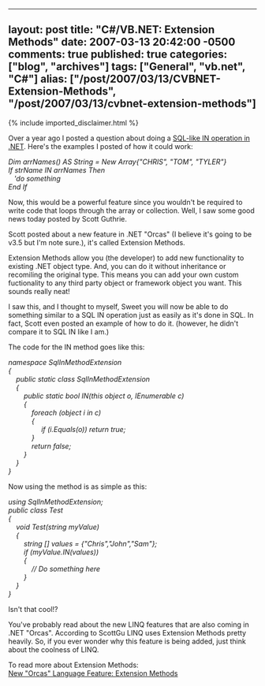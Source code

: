   ---
  layout: post
  title: "C#/VB.NET: Extension Methods"
  date: 2007-03-13 20:42:00 -0500
  comments: true
  published: true
  categories: ["blog", "archives"]
  tags: ["General", "vb.net", "C#"]
  alias: ["/post/2007/03/13/CVBNET-Extension-Methods", "/post/2007/03/13/cvbnet-extension-methods"]
  ---
<!-- more -->
{% include imported_disclaimer.html %}
<p>
Over a year ago I posted a question about doing a <a href="/Blog/Post.aspx?PostID=601">SQL-like IN operation in .NET</a>. Here&#39;s the examples I posted of how it could work:
</p>
<p>
<em>Dim arrNames() AS String = New Array{&quot;CHRIS&quot;, &quot;TOM&quot;, &quot;TYLER&quot;}<br />
If strName IN arrNames Then<br />
&nbsp;&nbsp; &#39;do something<br />
End If</em>
</p>
<p>
Now, this would be a powerful feature since you wouldn&#39;t be required to write code that loops through the array or collection. Well, I saw some good news today posted by Scott Guthrie.
</p>
<p>
Scott posted about a new feature in .NET &quot;Orcas&quot; (I believe it&#39;s going to be v3.5 but I&#39;m note sure.), it&#39;s called Extension Methods.
</p>
<p>
Extension Methods allow you (the developer) to add new functionality to existing .NET object type. And, you can do it without inheritance or recomiling the original type. This means you can add your own custom fuctionality to any third party object or framework object you want. This sounds really neat!
</p>
<p>
I saw this, and I thought to myself, Sweet you will now be able to do something similar to a SQL IN operation just as easily as it&#39;s done in SQL. In fact, Scott even posted an example of how to do it. (however, he didn&#39;t compare it to SQL IN like I am.)
</p>
<p>
The code for the IN method goes like this:
</p>
<p>
<em>namespace SqlInMethodExtension<br />
{<br />
&nbsp;&nbsp;&nbsp; public static class SqlInMethodExtension<br />
&nbsp;&nbsp;&nbsp; {<br />
&nbsp;&nbsp;&nbsp;&nbsp;&nbsp;&nbsp;&nbsp; public static bool IN(this object o, IEnumerable c)<br />
&nbsp;&nbsp;&nbsp;&nbsp;&nbsp;&nbsp;&nbsp; {<br />
&nbsp;&nbsp;&nbsp;&nbsp;&nbsp;&nbsp;&nbsp;&nbsp;&nbsp;&nbsp;&nbsp; foreach (object i in c)<br />
&nbsp;&nbsp;&nbsp;&nbsp;&nbsp;&nbsp;&nbsp;&nbsp;&nbsp;&nbsp;&nbsp; {<br />
&nbsp;&nbsp;&nbsp;&nbsp;&nbsp;&nbsp;&nbsp;&nbsp;&nbsp;&nbsp;&nbsp;&nbsp;&nbsp;&nbsp;&nbsp;&nbsp; if (i.Equals(o)) return true;<br />
&nbsp;&nbsp;&nbsp;&nbsp;&nbsp;&nbsp;&nbsp;&nbsp;&nbsp;&nbsp;&nbsp; }<br />
&nbsp;&nbsp;&nbsp;&nbsp;&nbsp;&nbsp;&nbsp;&nbsp;&nbsp;&nbsp;&nbsp; return false;<br />
&nbsp;&nbsp;&nbsp;&nbsp;&nbsp;&nbsp;&nbsp; }<br />
&nbsp;&nbsp;&nbsp; }<br />
}</em>
</p>
<p>
Now using the method is as simple as this:
</p>
<p>
<em>using SqlInMethodExtension;<br />
public class Test<br />
{<br />
&nbsp;&nbsp;&nbsp; void Test(string myValue)<br />
&nbsp;&nbsp;&nbsp; {<br />
&nbsp;&nbsp;&nbsp;&nbsp;&nbsp;&nbsp;&nbsp; string [] values = {&quot;Chris&quot;,&quot;John&quot;,&quot;Sam&quot;};<br />
&nbsp;&nbsp;&nbsp;&nbsp;&nbsp;&nbsp;&nbsp; if (myValue.IN(values))<br />
&nbsp;&nbsp;&nbsp;&nbsp;&nbsp;&nbsp;&nbsp; {<br />
&nbsp;&nbsp;&nbsp;&nbsp;&nbsp;&nbsp;&nbsp;&nbsp;&nbsp;&nbsp;&nbsp; // Do something here<br />
&nbsp;&nbsp;&nbsp;&nbsp;&nbsp;&nbsp;&nbsp; }<br />
&nbsp;&nbsp;&nbsp; }<br />
}</em>
</p>
<p>
Isn&#39;t that cool!?
</p>
<p>
You&#39;ve probably read about the new LINQ features that are also coming in .NET &quot;Orcas&quot;. According to ScottGu LINQ uses Extension Methods pretty heavily. So, if you ever wonder why this feature is being added, just think about the coolness of LINQ.
</p>
<p>
To read more about Extension Methods:<br />
<a href="http://weblogs.asp.net/scottgu/archive/2007/03/13/new-orcas-language-feature-extension-methods.aspx">New &quot;Orcas&quot; Language Feature: Extension Methods</a><br />
</p>
